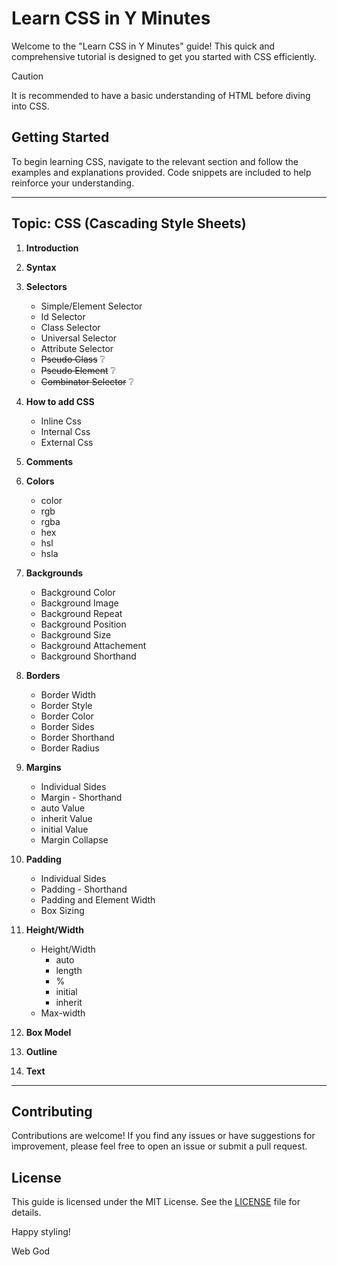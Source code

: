 # Learn CSS in Y Minutes

Welcome to the "Learn CSS in Y Minutes" guide! This quick and comprehensive tutorial is designed to get you started with CSS efficiently.

> [!CAUTION]
> It is recommended to have a basic understanding of HTML before diving into CSS.

## Getting Started

To begin learning CSS, navigate to the relevant section and follow the examples and explanations provided. Code snippets are included to help reinforce your understanding.

---
## Topic: CSS (Cascading Style Sheets)

1. **Introduction**
2. **Syntax**
3. **Selectors**
    - Simple/Element Selector
    - Id Selector
    - Class Selector
    - Universal Selector
    - Attribute Selector
    - ~~Pseudo Class~~  :grey_question:
    - ~~Pseudo Element~~  :grey_question:
    - ~~Combinator Selector~~ :grey_question:
4. **How to add CSS**
    - Inline Css
    - Internal Css
    - External Css

5. **Comments**
6. **Colors**
    - color
    - rgb
    - rgba
    - hex
    - hsl
    - hsla
7. **Backgrounds**
    - Background Color
    - Background Image
    - Background Repeat
    - Background Position
    - Background Size
    - Background Attachement
    - Background Shorthand
8. **Borders**
    - Border Width
    - Border Style
    - Border Color
    - Border Sides
    - Border Shorthand
    - Border Radius
9. **Margins**
    - Individual Sides
    - Margin - Shorthand
    - auto Value
    - inherit Value
    - initial Value
    - Margin Collapse
10. **Padding**
    - Individual Sides
    - Padding - Shorthand 
    - Padding and Element Width
    - Box Sizing
11. **Height/Width**
    - Height/Width
      - auto
      - length
      - %
      - initial
      - inherit
    - Max-width
12. **Box Model**
13. **Outline**
14. **Text**



---

## Contributing

Contributions are welcome! If you find any issues or have suggestions for improvement, please feel free to open an issue or submit a pull request.

## License

This guide is licensed under the MIT License. See the [LICENSE](LICENSE) file for details.

Happy styling!

Web God
